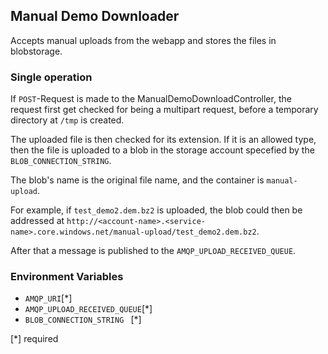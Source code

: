 ## Manual Demo Downloader

Accepts manual uploads from the webapp and stores the files in blobstorage.

### Single operation
 If `POST`-Request is made to the ManualDemoDownloadController, the request first get checked for being a multipart request, before a temporary directory at 
`/tmp` is created.

The uploaded file is then checked for its extension. If it is an allowed type, then the file is uploaded to a blob in the storage account specefied by the 
`BLOB_CONNECTION_STRING`.



The blob's name is the original file name, and the container is `manual-upload`.

For example, if `test_demo2.dem.bz2` is uploaded, the blob could then be addressed at 
`http://<account-name>.<service-name>.core.windows.net/manual-upload/test_demo2.dem.bz2`.

After that a message is published to the `AMQP_UPLOAD_RECEIVED_QUEUE`.

### Environment Variables

- `AMQP_URI`[*]
- `AMQP_UPLOAD_RECEIVED_QUEUE`[*]
- `BLOB_CONNECTION_STRING ` [*]

[*] required


